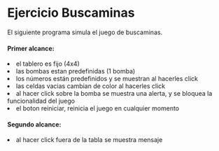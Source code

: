 # Ejercicio Buscaminas

El siguiente programa simula el juego de buscaminas.
<h4> Primer alcance: </h4>
<li> el tablero es fijo (4x4) </li>
<li> las bombas estan predefinidas (1 bomba) </li>
<li> los números están predefinidos y se muestran al hacerles click </li>
<li> las celdas vacias cambian de color al hacerles click </li>
<li> al hacer click sobre la bomba se muestra una alerta, y se bloquea la funcionalidad del juego </li>
<li> el boton reiniciar, reinicia el juego en cualquier momento </li>
<h4> Segundo alcance: </h4>
<li> al hacer click fuera de la tabla se muestra mensaje </li>
